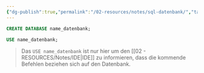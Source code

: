 ```yaml
---
{"dg-publish":true,"permalink":"/02-resources/notes/sql-datenbank/","tags":["informatik/code/SQL","informatik/datenbank"],"noteIcon":"","updated":"2025-09-10T16:38:18.492+02:00"}
---
```


```sql
CREATE DATABASE name_datenbank;

USE name_datenbank;
```
>Das `USE name_datenbank` ist nur hier um den [[02 - RESOURCES/Notes/IDE\|IDE]] zu informieren, dass die kommende Befehlen beziehen sich auf den Datenbank.